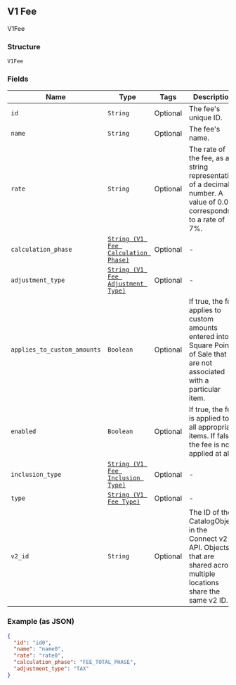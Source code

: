 ## V1 Fee

V1Fee

### Structure

`V1Fee`

### Fields

| Name | Type | Tags | Description |
|  --- | --- | --- | --- |
| `id` | `String` | Optional | The fee's unique ID. |
| `name` | `String` | Optional | The fee's name. |
| `rate` | `String` | Optional | The rate of the fee, as a string representation of a decimal number. A value of 0.07 corresponds to a rate of 7%. |
| `calculation_phase` | [`String (V1 Fee Calculation Phase)`](/doc/models/v1-fee-calculation-phase.md) | Optional | - |
| `adjustment_type` | [`String (V1 Fee Adjustment Type)`](/doc/models/v1-fee-adjustment-type.md) | Optional | - |
| `applies_to_custom_amounts` | `Boolean` | Optional | If true, the fee applies to custom amounts entered into Square Point of Sale that are not associated with a particular item. |
| `enabled` | `Boolean` | Optional | If true, the fee is applied to all appropriate items. If false, the fee is not applied at all. |
| `inclusion_type` | [`String (V1 Fee Inclusion Type)`](/doc/models/v1-fee-inclusion-type.md) | Optional | - |
| `type` | [`String (V1 Fee Type)`](/doc/models/v1-fee-type.md) | Optional | - |
| `v2_id` | `String` | Optional | The ID of the CatalogObject in the Connect v2 API. Objects that are shared across multiple locations share the same v2 ID. |

### Example (as JSON)

```json
{
  "id": "id0",
  "name": "name0",
  "rate": "rate0",
  "calculation_phase": "FEE_TOTAL_PHASE",
  "adjustment_type": "TAX"
}
```

